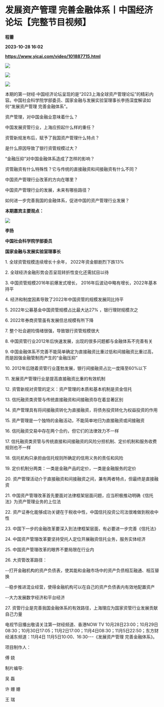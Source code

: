 # 发展资产管理 完善金融体系丨中国经济论坛【完整节目视频】
**程蕾**

**2023-10-28 16:02**

**https://www.yicai.com/video/101887715.html**

![](http://imgcdn.yicai.com/vms-new/2023/10/398eada2-233b-4f57-97bc-0249ea833b13.jpg) 

![](https://imgcdn.yicai.com/uppics/images/2023/10/6a0c65ae92c83245b663254023f4cb5b.jpg)

![](https://imgcdn.yicai.com/uppics/images/2023/10/b0c44f8816413cef173116af994e10cc.jpg)

本期的第一财经·中国经济论坛呈现的是“2023上海全球资产管理论坛”的精彩内容。中国社会科学院学部委员、国家金融与发展实验室理事长李扬深度解读如何“发展资产管理 完善金融体系”。

资产管理，对中国金融业意味着什么？

中国发展资管行业，上海应担起什么样的重任？

资管新规发布后，赋予了我国资产管理什么特点？

是什么原因导致了银行资管规模过大？

“金融压抑”对中国金融体系造成了怎样的影响？

资管融资有什么特殊性？它与传统的直接融资和间接融资有什么不同？

中国资产管理行业改革的方向在哪里？

中国资产管理行业的发展，未来有哪些路径？

如何进一步完善我国的金融体系，促进中国的资产管理行业发展？

**本期嘉宾主要观点：**

![](https://imgcdn.yicai.com/uppics/images/2023/10/10f30206618d64a0d75c4c6cddf26c45.jpg)

**李扬**

**中国社会科学院学部委员**

**国家金融与发展实验室理事长**

1\. 全球资管规模连续增长十余年， 2022年资金额剧烈下跌13%

2\. 全球经济金融形势会否呈现转折性变化还需拭目以待

3\. 中国资管规模2016年前爆发式增长， 2016年后波动中略有增长，2022年基本持平

4\. 经济和制度因素导致了2022年中国资管的规模发展同比持平

5\. 2022年公募基金中国资管规模占比最大达27% ，银行理财规模次之

6\. 2022年券商资管虽有发展但总规模有所下降

7\. 整个社会避险情绪很强，导致银行资管规模很大

8\. 中国资管行业2012年后快速发展，出现的很多问题都与金融体系不完善有关

9\. 中国金融体系不完善不能简单确定为直接融资比重过低和间接融资比重过高，而是因强金融管制而产生的“金融压抑”

10\. 2012年后随着资管行业蓬勃发展，银行间接融资占比一度降至60%以下

11\. 发展资产管理行业是提高直接融资比重的有效机制

12\. 资管新规对资管的定义：资产管理的本质和基本机制是资金信托

13\. 信托融资类资管与传统直接融资和间接融资存在着显著区别

14\. 资产管理具有将间接融资转化为直接融资，将债务投资转化为权益投资的作用

15\. 资产管理是一个独特的金融活动，不能简单地归为直接融资或间接融资

16\. 信托融资交易中存在两个合约，但它们的法律效力不一样

17\. 信托融资类资管与传统直接和间接融资的风险分担机制、定价机制和服务收费规则也不一样

18\. 信托机构只承担由信托规则所确定的信用义务的责任和风险

19\. 定价机制分两类：一类是金融产品的定价，一类是金融服务的定价

20\. 资产管理活动介于直接融资和间接融资之间，兼有两者特点，但最终是直接融资

21\. 中国资产管理改革首先要面对法律框架层面问题，应当积极推动明确《信托法》为资产管理业务的上位法

22\. 资产证券化能够成功关键在于税收中性，中国信托投资公司法很难做到税收中性

23\. 中国下一步的金融改革要深入到法律框架层面，有必要进一步完善《信托法》

24\. 中国资产管理改革要坚持受托人定位开展融资信托业务，服务实体经济

25\. 中国资产管理改革的眼界不要局限在行业内

26\. 大资管改革路径：

\--打开金融机构的资产负债表，使其能和金融市场中的资产负债相互融通、相互替换

\--稳步推进混业经营，使得金融机构可以在自己的资产负债表内有效地配置资产

\--大力发展数字经济和平台经济

27\. 资管行业是完善我国金融体系的有效路径，上海理应为国家资管行业发展贡献自己力量

电视节目播出敬请关注第一财经频道、香港NOW TV 10月28日23:00；10月29日08:30；10月30日17:05；11月2日17:00；11月4日08:30；11月5日22:50；东方财经浦东频道：11月4日 11月5日10:00、16:30---《发展资产管理 完善金融体系》。

项目制作人：

傅 娆

制片编导:

吴 磊

许 姗 姗

王 瑞